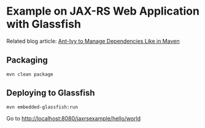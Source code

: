 # Example on JAX-RS Web Application with Glassfish

Related blog article: [Ant-Ivy to Manage Dependencies Like in Maven](http://yiyeguhu.org/2015/11/06/ant-ivy-to-manage-dependencies-like-in-maven/)

## Packaging
```
mvn clean package
```

## Deploying to Glassfish
```
mvn embedded-glassfish:run
```

Go to [http://localhost:8080/jaxrsexample/hello/world](http://localhost:8080/jaxrsexample/hello/world)
